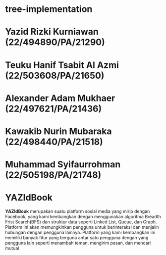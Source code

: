 # tree-implementation
# __Yazid Rizki Kurniawan (22/494890/PA/21290)__
# __Teuku Hanif Tsabit Al Azmi (22/503608/PA/21650)__
# __Alexander Adam Mukhaer (22/497621/PA/21436)__
# __Kawakib Nurin Mubaraka (22/498440/PA/21518)__
# __Muhammad Syifaurrohman (22/505198/PA/21748)__

# __YAZIdBook__

__YAZIdBook__ merupakan suatu platform sosial media yang mirip dengan Facebook, yang kami kembangkan dengan menggunakan algoritma Breadth Frist Search(BFS) dan struktur data seperti Linked List, Queue, dan Graph. Platform ini akan memungkinkan pengguna untuk berinteraksi dan menjalin hubungan dengan pengguna lainnya.
Platform yang kami kembangkan ini memiliki banyak fitur yang berguna antar satu pengguna dengan yang pengguna lain seperti menambah teman, mengirim pesan, dan mencari mutual

